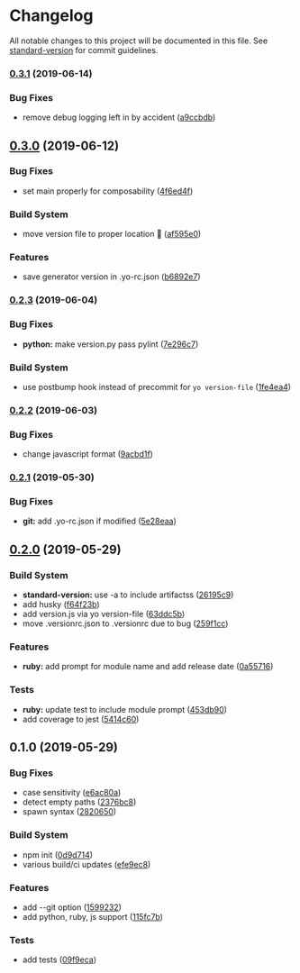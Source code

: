 # Changelog

All notable changes to this project will be documented in this file. See [standard-version](https://github.com/conventional-changelog/standard-version) for commit guidelines.

### [0.3.1](https://github.com/flyinbutrs/generator-version-file/compare/v0.3.0...v0.3.1) (2019-06-14)


### Bug Fixes

* remove debug logging left in by accident ([a9ccbdb](https://github.com/flyinbutrs/generator-version-file/commit/a9ccbdb))



## [0.3.0](https://github.com/flyinbutrs/generator-version-file/compare/v0.2.3...v0.3.0) (2019-06-12)


### Bug Fixes

* set main properly for composability ([4f6ed4f](https://github.com/flyinbutrs/generator-version-file/commit/4f6ed4f))


### Build System

* move version file to proper location :facepalm: ([af595e0](https://github.com/flyinbutrs/generator-version-file/commit/af595e0))


### Features

* save generator version in .yo-rc.json ([b6892e7](https://github.com/flyinbutrs/generator-version-file/commit/b6892e7))



### [0.2.3](https://github.com/flyinbutrs/generator-version-file/compare/v0.2.2...v0.2.3) (2019-06-04)


### Bug Fixes

* **python:** make version.py pass pylint ([7e296c7](https://github.com/flyinbutrs/generator-version-file/commit/7e296c7))


### Build System

* use postbump hook instead of precommit for `yo version-file` ([1fe4ea4](https://github.com/flyinbutrs/generator-version-file/commit/1fe4ea4))



### [0.2.2](https://github.com/flyinbutrs/generator-version-file/compare/v0.2.1...v0.2.2) (2019-06-03)


### Bug Fixes

* change javascript format ([9acbd1f](https://github.com/flyinbutrs/generator-version-file/commit/9acbd1f))



### [0.2.1](https://github.com/flyinbutrs/generator-version-file/compare/v0.2.0...v0.2.1) (2019-05-30)


### Bug Fixes

* **git:** add .yo-rc.json if modified ([5e28eaa](https://github.com/flyinbutrs/generator-version-file/commit/5e28eaa))



## [0.2.0](https://github.com/flyinbutrs/generator-version-file/compare/v0.1.0...v0.2.0) (2019-05-29)


### Build System

* **standard-version:** use -a to include artifactss ([26195c9](https://github.com/flyinbutrs/generator-version-file/commit/26195c9))
* add husky ([f64f23b](https://github.com/flyinbutrs/generator-version-file/commit/f64f23b))
* add version.js via yo version-file ([63ddc5b](https://github.com/flyinbutrs/generator-version-file/commit/63ddc5b))
* move .versionrc.json to .versionrc due to bug ([259f1cc](https://github.com/flyinbutrs/generator-version-file/commit/259f1cc))


### Features

* **ruby:** add prompt for module name and add release date ([0a55716](https://github.com/flyinbutrs/generator-version-file/commit/0a55716))


### Tests

* **ruby:** update test to include module prompt ([453db90](https://github.com/flyinbutrs/generator-version-file/commit/453db90))
* add coverage to jest ([5414c60](https://github.com/flyinbutrs/generator-version-file/commit/5414c60))



## 0.1.0 (2019-05-29)


### Bug Fixes

* case sensitivity ([e6ac80a](https://github.com/flyinbutrs/generator-version-file/commit/e6ac80a))
* detect empty paths ([2376bc8](https://github.com/flyinbutrs/generator-version-file/commit/2376bc8))
* spawn syntax ([2820650](https://github.com/flyinbutrs/generator-version-file/commit/2820650))


### Build System

* npm init ([0d9d714](https://github.com/flyinbutrs/generator-version-file/commit/0d9d714))
* various build/ci updates ([efe9ec8](https://github.com/flyinbutrs/generator-version-file/commit/efe9ec8))


### Features

* add --git option ([1599232](https://github.com/flyinbutrs/generator-version-file/commit/1599232))
* add python, ruby, js support ([115fc7b](https://github.com/flyinbutrs/generator-version-file/commit/115fc7b))


### Tests

* add tests ([09f9eca](https://github.com/flyinbutrs/generator-version-file/commit/09f9eca))
